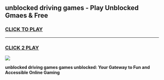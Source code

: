 
## unblocked driving games - Play Unblocked Gmaes & Free
<h3>
<a href="https://premium.freeplayer.one?title=unblocked_driving_games&ref=20F">CLICK TO PLAY</a></h3>
<hr>

<h3>
<a href="https://premium.freeplayer.one?title=unblocked_driving_games&ref=20F">CLICK 2 PLAY</a>
  
</h3>

<a href="https://premium.freeplayer.one?title=unblocked_driving_games&ref=20F/"><img src="https://clearcache.store/games.png"></a>


**unblocked driving games games unblocked: Your Gateway to Fun and Accessible Online Gaming**
